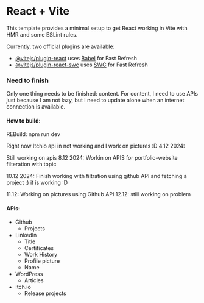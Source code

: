 # React + Vite

This template provides a minimal setup to get React working in Vite with HMR and some ESLint rules.

Currently, two official plugins are available:

- [@vitejs/plugin-react](https://github.com/vitejs/vite-plugin-react/blob/main/packages/plugin-react/README.md) uses [Babel](https://babeljs.io/) for Fast Refresh
- [@vitejs/plugin-react-swc](https://github.com/vitejs/vite-plugin-react-swc) uses [SWC](https://swc.rs/) for Fast Refresh


### Need to finish

Only one thing needs to be finished: content. For content, I need to use APIs just because I am not lazy, but I need to update alone when an internet connection is available.

#### How to build:
REBuild: npm run dev

Right now Itchio api in not working and I work on pictures :D
4.12 2024:

Still working on apis
8.12 2024: Workin on APIS for portfolio-website filteration with topic

10.12 2024: Finish working with filtration using github API and fetching a project :) it is working :D

11.12:
Working on pictures using Github API
12.12: still working on problem


#### APIs:
- Github
  - Projects
- LinkedIn
  - Title
  - Certificates
  - Work History
  - Profile picture
  - Name
- WordPress
  - Articles
- Itch.io
  - Release projects 
